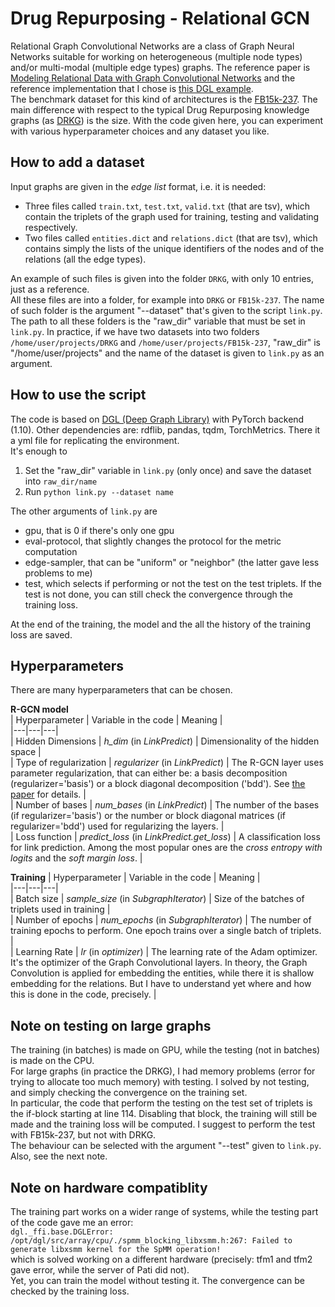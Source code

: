 # Drug Repurposing - Relational GCN

Relational Graph Convolutional Networks are a class of Graph Neural Networks suitable for working on heterogeneous (multiple node types) 
and/or multi-modal (multiple edge types) graphs. The reference paper is [Modeling Relational Data with Graph Convolutional Networks](https://arxiv.org/abs/1703.06103) and the reference implementation that I chose is [this DGL example](https://github.com/dmlc/dgl/tree/master/examples/pytorch/rgcn).  
The benchmark dataset for this kind of architectures is the [FB15k-237](https://paperswithcode.com/dataset/fb15k). The main difference with respect to the typical Drug Repurposing knowledge 
graphs (as [DRKG](https://github.com/gnn4dr/DRKG)) is the size. With the code given here, you can experiment with various hyperparameter choices and any
dataset you like.  
  
## How to add a dataset
Input graphs are given in the _edge list_ format, i.e. it is needed:  
* Three files called `train.txt`, `test.txt`, `valid.txt` (that are tsv), which contain the triplets of the graph used for training, testing and validating respectively.  
* Two files called `entities.dict` and `relations.dict` (that are tsv), which contains simply the lists of the unique identifiers of the nodes and of the relations (all the edge types).  
  
An example of such files is given into the folder `DRKG`, with only 10 entries, just as a reference.  
All these files are into a folder, for example into `DRKG` or `FB15k-237`. The name of such folder is the argument "--dataset" that's given to the script 
`link.py`. The path to all these folders is the "raw_dir" variable that must be set in `link.py`. In practice, if we have two datasets into two folders 
`/home/user/projects/DRKG` and `/home/user/projects/FB15k-237`, "raw_dir" is "/home/user/projects" and the name of the dataset is given to `link.py` as an argument.  

## How to use the script
The code is based on [DGL (Deep Graph Library)](https://www.dgl.ai/) with PyTorch backend (1.10). Other dependencies are: rdflib, pandas, tqdm, TorchMetrics. There it a yml file for replicating the environment.  
It's enough to  
1. Set the "raw_dir" variable in `link.py` (only once) and save the dataset into `raw_dir/name`
2. Run `python link.py --dataset name`

The other arguments of `link.py` are 
* gpu, that is 0 if there's only one gpu
* eval-protocol, that slightly changes the protocol for the metric computation
* edge-sampler, that can be "uniform" or "neighbor" (the latter gave less problems to me)
* test, which selects if performing or not the test on the test triplets. If the test is not done, you can still check the convergence through the training loss.  

At the end of the training, the model and the all the history of the training loss are saved.  

## Hyperparameters
There are many hyperparameters that can be chosen.  
  
**R-GCN model**  
| Hyperparameter | Variable in the code | Meaning |  
|---|---|---|  
| Hidden Dimensions | _h_dim_ (in _LinkPredict_) | Dimensionality of the hidden space |  
| Type of regularization | _regularizer_ (in _LinkPredict_) | The R-GCN layer uses parameter regularization, that can either be: a basis decomposition (regularizer='basis') or a block diagonal decomposition ('bdd'). See [the paper](https://arxiv.org/abs/1703.06103) for details. |  
| Number of bases | _num_bases_ (in _LinkPredict_) | The number of the bases (if regularizer='basis') or the number or block diagonal matrices (if regularizer='bdd') used for regularizing the layers. |  
| Loss function | _predict_loss_ (in _LinkPredict.get_loss_) | A classification loss for link prediction. Among the most popular ones are the _cross entropy with logits_ and the _soft margin loss_. |  
  
**Training**
| Hyperparameter | Variable in the code | Meaning |  
|---|---|---|  
| Batch size | _sample_size_ (in _SubgraphIterator_) | Size of the batches of triplets used in training |  
| Number of epochs | _num_epochs_ (in _SubgraphIterator_) | The number of training epochs to perform. One epoch trains over a single batch of triplets. |  
| Learning Rate | _lr_ (in _optimizer_) | The learning rate of the Adam optimizer. It's the optimizer of the Graph Convolutional layers. In theory, the Graph Convolution is applied for embedding the entities, while there it is shallow embedding for the relations. But I have to understand yet where and how this is done in the code, precisely. |  

## Note on testing on large graphs
The training (in batches) is made on GPU, while the testing (not in batches) is made on the CPU.  
For large graphs (in practice the DRKG), I had memory problems (error for trying to allocate too much memory) with testing. I solved by not testing, and simply 
checking the convergence on the training set.  
In particular, the code that perform the testing on the test set of triplets is the if-block starting at line 114. Disabling that block, the training will still be made and 
the training loss will be computed. I suggest to perform the test with FB15k-237, but not with DRKG.  
The behaviour can be selected with the argument "--test" given to `link.py`.  
Also, see the next note.  

## Note on hardware compatiblity
The training part works on a wider range of systems, while the testing part of the code gave me an error:  
`dgl._ffi.base.DGLError: /opt/dgl/src/array/cpu/./spmm_blocking_libxsmm.h:267: Failed to generate libxsmm kernel for the SpMM operation!`  
which is solved working on a different hardware (precisely: tfm1 and tfm2 gave error, while the server of Pati did not).  
Yet, you can train the model without testing it. The convergence can be checked by the training loss.  
